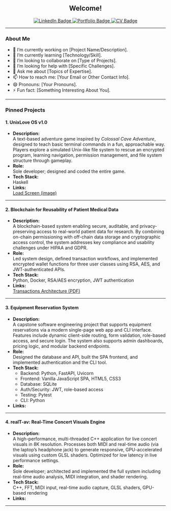 <!--
**graham-livingston/graham-livingston** is a ✨ _special_ ✨ repository because its `README.md` (this file) appears on your GitHub profile.
testing
Here are some ideas to get you started:

- 🔭 I’m currently working on ...
- 🌱 I’m currently learning ...
- 👯 I’m looking to collaborate on ...
- 🤔 I’m looking for help with ...
- 💬 Ask me about ...
- 📫 How to reach me: ...
- 😄 Pronouns: ...
- ⚡ Fun fact: ...
-->

<div id="header" align="center">
  <h2>Welcome!</h2>
</div>

<div id="badges" align="center">
  <a href="https://www.linkedin.com/in/graham-livingston" target="_blank">
    <img src="https://img.shields.io/badge/LinkedIn-blue?style=for-the-badge&logo=linkedin&logoColor=white" alt="LinkedIn Badge"/>
  </a>
  <a href="https://www.grahamlivingston.com" target="_blank">
    <img src="https://img.shields.io/badge/Portfolio-Website-green?style=for-the-badge&logo=google-chrome&logoColor=white" alt="Portfolio Badge"/>
  </a>
  <a href="https://www.grahamlivingston.com/cv.pdf" target="_blank">
    <img src="https://img.shields.io/badge/CV-Download-orange?style=for-the-badge&logo=adobe-acrobat-reader&logoColor=white" alt="CV Badge"/>
  </a>
</div>

---

### About Me
- 🔭 I’m currently working on [Project Name/Description].
- 🌱 I’m currently learning [Technology/Skill].
- 👯 I’m looking to collaborate on [Type of Projects].
- 🤔 I’m looking for help with [Specific Challenges].
- 💬 Ask me about [Topics of Expertise].
- 📫 How to reach me: [Your Email or Other Contact Info].
- 😄 Pronouns: [Your Pronouns].
- ⚡ Fun fact: [Something Interesting About You].

---

### Pinned Projects

#### 1. UnixLove OS v1.0
- **Description:**  
  A text-based adventure game inspired by *Colossal Cave Adventure*, designed to teach basic terminal commands in a fun, approachable way. Players explore a simulated Unix-like file system to rescue an encrypted program, learning navigation, permission management, and file system structure through gameplay.
- **Role:**  
  Sole developer; designed and coded the entire game.
- **Tech Stack:**  
  Haskell
- **Links:**  
  [Load Screen (image)](./loadScreen.jpg)

---

#### 2. Blockchain for Reusability of Patient Medical Data
- **Description:**  
  A blockchain-based system enabling secure, auditable, and privacy-preserving access to real-world patient data for research. By combining on-chain permissioning with off-chain data storage and cryptographic access control, the system addresses key compliance and usability challenges under HIPAA and GDPR.
- **Role:**  
  Led system design, defined transaction workflows, and implemented encrypted wallet functions for three user classes using RSA, AES, and JWT-authenticated APIs.
- **Tech Stack:**  
  Python, Docker, RSA/AES encryption, JWT authentication
- **Links:**  
  [Transactions Architecture (PDF)](./cryptographic_explainer.pdf)

---

#### 3. Equipment Reservation System
- **Description:**  
  A capstone software engineering project that supports equipment reservations via a modern single-page web app and CLI interface. Features include dynamic client-side routing, form validation, role-based access, and secure login. The system also supports admin dashboards, pricing logic, and modular backend endpoints.
- **Role:**  
  Designed the database and API, built the SPA frontend, and implemented authentication and the CLI tool.
- **Tech Stack:**  
  - Backend: Python, FastAPI, Uvicorn  
  - Frontend: Vanilla JavaScript SPA, HTML5, CSS3  
  - Database: SQLite  
  - Auth/Security: JWT, role-based access  
  - Testing: Pytest  
  - CLI: Python
- **Links:**  
  <!-- _[Live Demo / Technical Report – TBD]_ -->

---

#### 4. realT-av: Real-Time Concert Visuals Engine
- **Description:**  
  A high-performance, multi-threaded C++ application for live concert visuals in 8K resolution. Processes both MIDI and real-time audio (via the laptop’s headphone jack) to generate responsive, GPU-accelerated visuals using custom GLSL shaders. Optimized for low latency in live performance settings.
- **Role:**  
  Sole developer; architected and implemented the full system including real-time audio analysis, MIDI integration, and shader rendering.
- **Tech Stack:**  
  C++, FFT, MIDI input, real-time audio capture, GLSL shaders, GPU-based rendering
- **Links:**  
  <!-- _[Live Performance Video / Shader Gallery – TBD]_ -->

---

<!-- ### Languages & Tools
[![Top Langs](https://github-readme-stats.vercel.app/api/top-langs/?username=graham-livingston&layout=compact&theme=dark)](https://github.com/anuraghazra/github-readme-stats)

---

### GitHub Stats
[![GitHub Streak](http://github-readme-streak-stats.herokuapp.com?user=graham-livingston&theme=dark&background=000000)](https://git.io/streak-stats) -->
